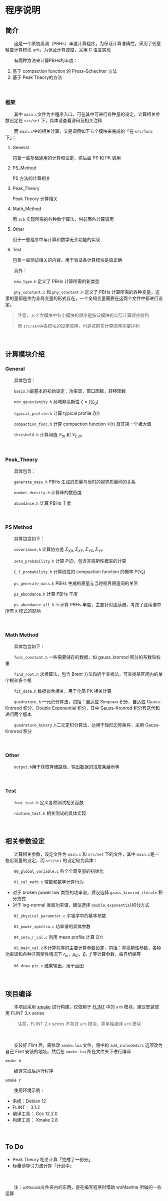 # 程序说明

## 简介

　　这是一个原初黑洞（PBHs）丰度计算程序，为保证计算准确性，采用了任意精度计算模块 `arb`​，为保证计算速度，采用 C 语言实现

　　有两种方法来计算PBHs的丰度：

1. 基于 compaction function 的 Press–Schechter 方法
2. 基于 Peak Theory的方法

　　‍

### 框架

　　其中 `main.c`​ 文件为主程序入口，可在其中可进行各种量的设定，计算相关参数设定在 `src/set` ​下，具体请查看源码及相关注释

　　而 `main.c`​ 中的相关计算，又是调用如下五个模块来完成的「在 `src/func`​ 下」：

1. General

    包含一些基础通用的计算和设定，供后面 PS 和 PK 调用
2. PS_Method

    PS 方法的计算相关
3. Peak_Theory

    Peak Theory 计算相关
4. Math_Method

    用 `arb`​​ 实现所需的各种数学算法，供前面各计算调用
5. Other

    用于一些程序中与计算和数学无关功能的实现
6. Test

    包含一些测试相关的内容，用于验证各计算模块是否正确

　　另外：

　　​`new_type.h`​ 定义了 PBHs 计算所需的新类型

　　​`phy_constant.c`​​ 和 `phy_constant.h`​​ 定义了 PBHs 计算所需的各种变量，这里的量都是作为全局变量的形式存在，一个全局变量需要在这两个文件中都进行设定。

> 注意，五个大模块中各小模块的顺序是按该模块的实际计算顺序排列
>
> 而 `src/set` ​中各模块的设定顺序，也是按照实计算顺序需要排列

　　‍

## 计算模块介绍

### General

　　具体包含：

　　​`basis.h`​ 最基本的初始设定：功率谱，窗口函数，转移函数

　　​`non_gaussianity.h`​ 局域非高斯性 $\zeta=f(\zeta_G)$

　　​`typical_profile.h`​ 计算 typical profile $\hat{\zeta}(r)$

　　​`compaction_func.h`​ 计算 compaction function $\mathcal{C}(r)$ 及其第一个极大值

　　​`threshold.h`​ 计算阈值 $\mathcal{C}_{th}$ 和 $\mathcal{C}_{\ell,th}$

　　‍

### Peak_Theory

　　具体包含：

　　​`generate_mass.h`​ PBHs 生成的质量与当时的视界质量间的关系

　　​`number_density.h`​ 计算峰的数密度

　　​`abundance.h`​ 计算 PBHs 丰度

　　‍

### PS Method

　　具体包含如下：

　　​`covariance.h`​ 计算协方差 $\Sigma_{XX},\Sigma_{XY},\Sigma_{YX},\Sigma_{YY}$

　　​`zeta_probability.h`​ 计算 $P(\zeta)$，包含非高斯性概率的计算

　　​`C_l_probability.h`​​ 计算线性的 compaction function 的概率 $P(\mathcal{C}_\ell)$

　　​`ps_generate_mass.h`​ PBHs 生成的质量与当时视界质量间的关系

　　​`ps_abundance.h`​ 计算 PBHs 丰度

　　​`ps_abundance_all_k.h`​ 计算 PBHs 丰度，主要针对连续谱，考虑了连续谱中所有 $k$ 模式的影响

　　‍

### Math Method

　　具体包含如下：

　　​`func_constant.h`​​ 一些需要储存的数据，如 gauss_kronrod 积分的系数和权重

　　​`find_root.h`​ 求根算法，包含 Brent 方法和折半查找法，可查找某区间内的单个根和多个根

　　​`fit_date.h`​ 数据拟合相关，用于化简 PK 相关计算

　　​`quadrature.h`​ 一元积分算法，包括：自适应 Simpson 积分、自适应 Gauss–Kronrod 积分、Double Exponential 积分，其中 Gauss–Kronrod 积分有迭代和递归两个版本

　　​`quadrature_binary.h`​ 二元定积分算法，适用于矩形边界条件，采用 Gauss–Kronrod 积分

　　‍

### Other

　　​`output.h`​ 用于获取存储路径、输出数据的进度条展示等

　　‍

### Test

　　​`func_test.h`​ 定义各种测试相关函数

　　​`routine_test.h`​ 相关测试的具体实现

　　‍

## 相关参数设定

　　计算相关参数，设定文件为 `main.c`​ 和 `src/set`​ 下的文件，其中 `main.c`​ 是一些宏观量的设定，而 `src/set` ​的设定较为具体：

　　​`00_global_variable.c`​ 各个全局变量的初始化

　　​`01_cal_math.c`​ 常数和数学计算行为

* 对于 broken power law 类型的功率谱，建议选择 `gauss_kronrod_iterate`​ 积分方式
* 对于 log-normal 类型功率谱，建议选择 `double_exponential`​ 积分方式

　　​`02_physical_parameter.c`​ 宇宙学中的基本参数

　　​`03_power_spectra.c`​ 功率谱的具体参数

　　​`04_zeta_r_cal.c`​ 利用 mean profile 计算 $\zeta(r)$

　　​`05_main_cal.c`​ 本计算程序的主要计算参数设定，包括：非高斯性参数，各种功率谱和各种非高斯性情况下 $r_m$，$\mu_{th}$，$\beta$，$f$ 等计算参数，临界坍缩等

　　​`06_draw_pic.c`​ 结果输出，用于画图

　　‍

## 项目编译

　　本项目采用 [xmake](https://xmake.io/) 进行构建，仅依赖于 [FLINT](https://flintlib.org/) 中的 `arb`​ 模块，建议安装使用 FLINT 3.x series

> 注意，FLINT 2.x series 不包含 `arb`​ 模块，需单独编译 `arb`​ 模块

　　‍

　　安装好 Flint 后，需修改 `xmake.lua`​ 文件，将中的 `add_includedirs`​ 选项改为自己 Flint 安装的地址。然后在 `xmake.lua`​ 所在文件夹下进行编译

```shell
xmake b
```

　　编译完成后运行程序

```shell
xmake r
```

　　使用环境示例：

* 系统：Debian 12
* FLINT： 3.1.2
* 编译工具： Gcc 12.2.0
* 构建工具： Xmake 2.8

　

## To Do

* Peak Theory 相关计算「完成了一部分」
* 标量诱导引力波计算「计划中」

　　‍

　　注：`wxMaxima`​文件夹内的东西，是在编写程序时借助 wxMaxima 所做的一些运算

　　‍
